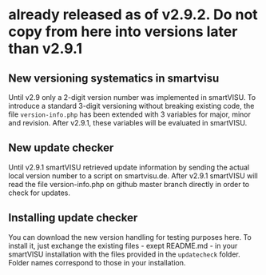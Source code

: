 # already released as of v2.9.2. Do not copy from here into versions later than v2.9.1

## New versioning systematics in smartvisu

Until v2.9 only a 2-digit version number was implemented in smartVISU. To introduce a standard 3-digit versioning
without breaking existing code, the file `version-info.php` has been extended with 3 variables for major, minor and revision. 
After v2.9.1, these variables will be evaluated in smartVISU.

## New update checker

Until v2.9.1 smartVISU retrieved update information by sending the actual local version number to a script on smartvisu.de.
After v2.9.1 smartVISU will read the file version-info.php on github master branch directly in order to check for updates.

## Installing update checker

You can download the new version handling for testing purposes here. To install it, just exchange the existing files - exept README.md - in your
smartVISU installation with the files provided in the `updatecheck` folder. Folder names correspond to those in your installation.  
